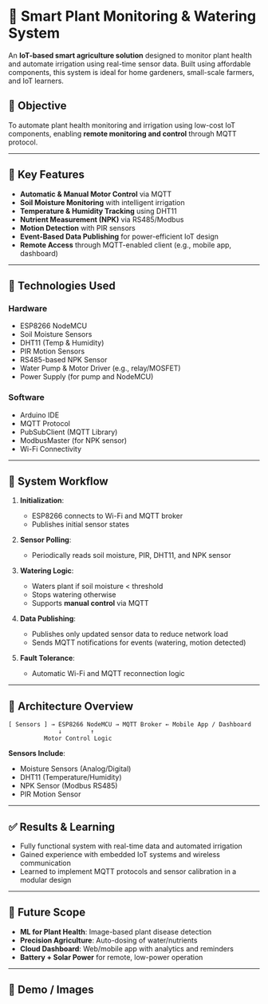 # 🌿 Smart Plant Monitoring & Watering System

An **IoT-based smart agriculture solution** designed to monitor plant health and automate irrigation using real-time sensor data. Built using affordable components, this system is ideal for home gardeners, small-scale farmers, and IoT learners.

## 🎯 Objective

To automate plant health monitoring and irrigation using low-cost IoT components, enabling **remote monitoring and control** through MQTT protocol.

---

## 🌟 Key Features

- **Automatic & Manual Motor Control** via MQTT  
- **Soil Moisture Monitoring** with intelligent irrigation  
- **Temperature & Humidity Tracking** using DHT11  
- **Nutrient Measurement (NPK)** via RS485/Modbus  
- **Motion Detection** with PIR sensors  
- **Event-Based Data Publishing** for power-efficient IoT design  
- **Remote Access** through MQTT-enabled client (e.g., mobile app, dashboard)  

---

## 🧰 Technologies Used

### Hardware
- ESP8266 NodeMCU
- Soil Moisture Sensors
- DHT11 (Temp & Humidity)
- PIR Motion Sensors
- RS485-based NPK Sensor
- Water Pump & Motor Driver (e.g., relay/MOSFET)
- Power Supply (for pump and NodeMCU)

### Software
- Arduino IDE
- MQTT Protocol
- PubSubClient (MQTT Library)
- ModbusMaster (for NPK sensor)
- Wi-Fi Connectivity

---

## 🔄 System Workflow

1. **Initialization**:  
   - ESP8266 connects to Wi-Fi and MQTT broker  
   - Publishes initial sensor states  

2. **Sensor Polling**:  
   - Periodically reads soil moisture, PIR, DHT11, and NPK sensor  

3. **Watering Logic**:  
   - Waters plant if soil moisture < threshold  
   - Stops watering otherwise  
   - Supports **manual control** via MQTT  

4. **Data Publishing**:  
   - Publishes only updated sensor data to reduce network load  
   - Sends MQTT notifications for events (watering, motion detected)  

5. **Fault Tolerance**:  
   - Automatic Wi-Fi and MQTT reconnection logic  

---

## 🧠 Architecture Overview

```
[ Sensors ] → ESP8266 NodeMCU → MQTT Broker ← Mobile App / Dashboard  
              ↓        ↑
          Motor Control Logic
```

**Sensors Include**:
- Moisture Sensors (Analog/Digital)  
- DHT11 (Temperature/Humidity)  
- NPK Sensor (Modbus RS485)  
- PIR Motion Sensor  

---

## ✅ Results & Learning

- Fully functional system with real-time data and automated irrigation  
- Gained experience with embedded IoT systems and wireless communication  
- Learned to implement MQTT protocols and sensor calibration in a modular design  

---

## 🚀 Future Scope

- **ML for Plant Health**: Image-based plant disease detection  
- **Precision Agriculture**: Auto-dosing of water/nutrients  
- **Cloud Dashboard**: Web/mobile app with analytics and reminders  
- **Battery + Solar Power** for remote, low-power operation  

---

## 📸 Demo / Images


